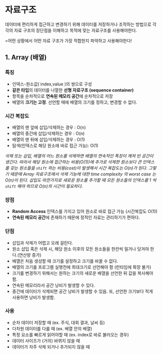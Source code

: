 # 자료구조

데이터에 편리하게 접근하고 변경하기 위해 데이터를 저장하거나 조작하는 방법으로 각각의 자료 구조의 장단점을 이해하고 목적에 맞는 자료구조를 사용해야한다.

=어떤 상황에서 어떤 자료 구조가 가장 적합한지 파악하고 사용해야한다!

## 1. Array (배열)


### 특징

- 인덱스-원소값( index,value )의 쌍으로 구성
- **같은 타입**의 데이터를 나열한 **선형 자료구조 (sequence container)**
- 항목을 순차적으로 **연속된 메모리 공간**에 순차적으로 저장
- 배열의 **크기는 고정**. 선언할 때에 배열의 크기를 정하고, 변경할 수 없다.



### 시간 복잡도

- 배열의 맨 앞에 삽입/삭제하는 경우 : O(n)
- 배열의 중간에 삽입/삭제하는 경우 : O(n)
- 배열의 맨 뒤에 삽입/삭제하는 경우 : O(1)
- 탐색(인덱스로 해당 원소에 바로 접근 가능): O(1)

*삭제 또는 삽입, 배열의 어느 원소를 삭제하면 배열의 연속적인 특징이 깨져 빈 공간이 생긴다. 따라서 해당 원소에 접근하는 비용(O(1))에 추가로 삭제한 원소보다 큰 인덱스를 갖는 원소들을 `shift` 하는 비용(cost)이 발생해서 시간 복잡도는 O(n)가 된다. 그렇기 때문에 Array 자료구조에서 삭제 기능에 대한 time complexity 의 worst case 는 O(n)이 된다. 삽입도 마찬가지로 새로운 원소를 추가할 때 모든 원소들의 인덱스를 1 씩 `shift` 해야 하므로  O(n)의 시간이 필요하다.*


### 장점

- **Random Access**  인덱스를 가지고 있어 원소로 바로 접근 가능 (시간복잡도 O(1))
- **연속된 메모리 공간**에 존재하기 때문에 정적인 자료는 관리하기가 편하다.


### 단점

- 삽입과 삭제가 어렵고 오래 걸린다.
- 원소 삽입 혹은 삭제 시, 해당 원소 이후의 모든 원소들을 한칸씩 밀거나 당겨야 한다.(연산량 증가)
- 배열은 처음 생성할 때 크기를 설정하고 크기를 바꿀 수 없다.
- 배열의 크기를 프로그램 실행전에 최대크기로 선언해야 함 (런타임에 확장 불가)
- 크기를 변경하기 위해서는 원하는 크기의 새로운 배열을 선언한 뒤 값을 복사해야 함.
- 연속된 메모리라서 공간 낭비가 발생할 수 있다.
- 중간에 데이터가 삭제되면 공간 낭비가 발생할 수 있음. 또, 선언한 크기보다 적게 사용하면 낭비가 발생함.


### 사용

- 순차 데이터 저장할 때 (ex. 주식, 대회 결과, 날씨 등)
- 다차원 데이터를 다룰 때 (ex. 배열 안의 배열)
- 특정 요소를 빠르게 읽어야할 때 (ex. index로 바로 불러오는 경우)
- 데이터 사이즈가 (거의) 바뀌지 않을 때
- 데이터가 자주 삭제 되거나 추가되지 않을 때

